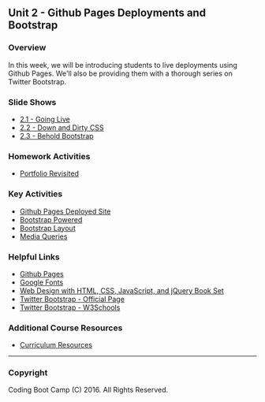 ## Unit 2 - Github Pages Deployments and Bootstrap

### Overview

In this week, we will be introducing students to live deployments using Github Pages. We'll also be providing them with a thorough series on Twitter Bootstrap.

### Slide Shows

* [2.1 - Going Live](01-Day/Slide-Shows)
* [2.2 - Down and Dirty CSS](02-Day/Slide-Shows)
* [2.3 - Behold Bootstrap](03-Day/Slide-Shows)

### Homework Activities

* [Portfolio Revisited](../../../01-Class-Content/02-css-bootstrap/02-Homework/Instructions/homework-instructions.md)

### Key Activities

* [Github Pages Deployed Site](../../../01-Class-Content/02-css-bootstrap/01-Activities/06-GithubPagesProject)
* [Bootstrap Powered](../../../01-Class-Content/02-css-bootstrap/01-Activities/10-WheresCSS)
* [Bootstrap Layout](../../../01-Class-Content/02-css-bootstrap/01-Activities/16-PanelLayout)
* [Media Queries](../../../01-Class-Content/02-css-bootstrap/01-Activities/18-StudentMedia)

### Helpful Links

* [Github Pages](https://pages.github.com/)
* [Google Fonts](https://www.google.com/fonts)
* [Web Design with HTML, CSS, JavaScript, and jQuery Book Set](http://www.amazon.com/Web-Design-HTML-JavaScript-jQuery/dp/1118907442)
* [Twitter Bootstrap - Official Page](http://getbootstrap.com/)
* [Twitter Bootstrap - W3Schools](http://www.w3schools.com/bootstrap/bootstrap_get_started.asp)

### Additional Course Resources

* [Curriculum Resources](https://github.com/coding-boot-camp/curriculum-resources)

- - -

### Copyright

Coding Boot Camp (C) 2016. All Rights Reserved.
